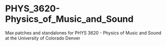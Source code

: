 # PHYS_3620-Physics_of_Music_and_Sound
Max patches and standalones for PHYS 3620 - Physics of Music and Sound at the University of Colorado Denver
